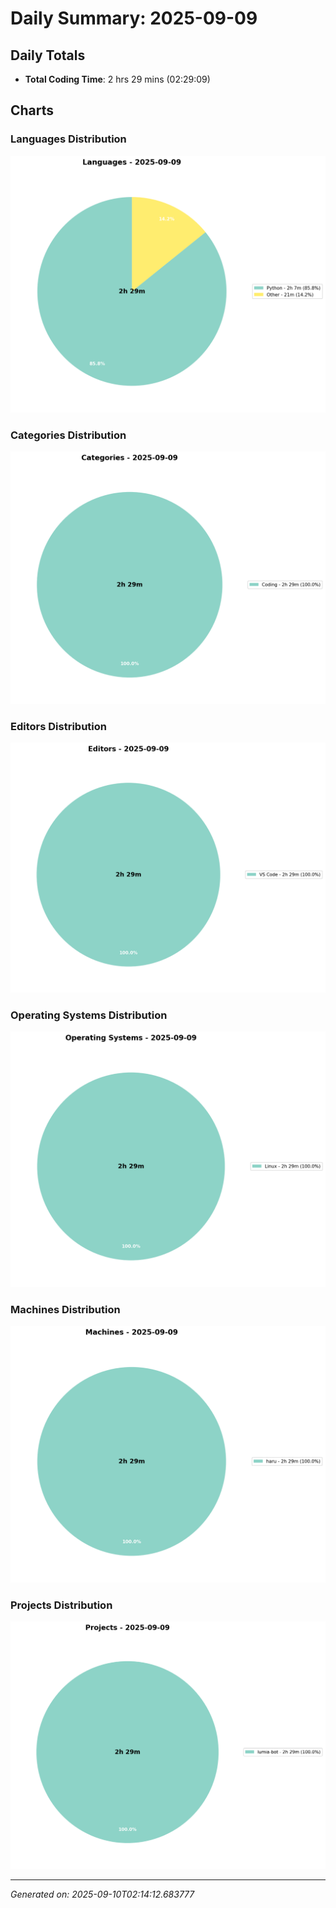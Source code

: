 # Daily Summary: 2025-09-09

## Daily Totals
- **Total Coding Time**: 2 hrs 29 mins (02:29:09)

## Charts

### Languages Distribution
![Languages](/charts/languages_-_2025-09-09.png)

### Categories Distribution
![Categories](/charts/categories_-_2025-09-09.png)

### Editors Distribution
![Editors](/charts/editors_-_2025-09-09.png)

### Operating Systems Distribution
![Operating Systems](/charts/operating_systems_-_2025-09-09.png)

### Machines Distribution
![Machines](/charts/machines_-_2025-09-09.png)

### Projects Distribution
![Projects](/charts/projects_-_2025-09-09.png)

---
*Generated on: 2025-09-10T02:14:12.683777*
